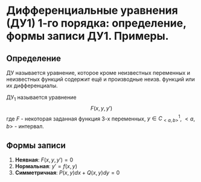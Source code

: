 # Дифференциальные уравнения (ДУ1) 1-го порядка: определение, формы записи ДУ1. Примеры.

## Определение

ДУ называется уравнение, которое кроме неизвестных переменных и неизвестных
функций содержит ещё и производные неизв. функций или их дифференциалы.
 
$\text{ДУ}_1$ называется уравнение 
$$F(x, y, y')$$
где $F$ - некоторая заданная
функция 3-х переменных, $y\in C^1_{<a,b>}$, $<a,b>$ - интервал. 

## Формы записи

1. **Неявная**: $F(x, y, y') = 0$
2. **Нормальная**: $y' = f(x,y)$
3. **Симметричная**: $P(x,y)dx + Q(x,y)dy = 0$
